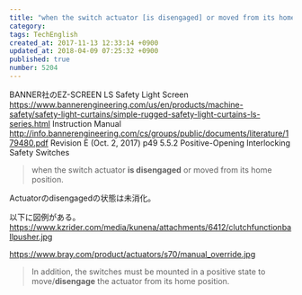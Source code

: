 ```yaml
---
title: "when the switch actuator [is disengaged] or moved from its home position."
category: 
tags: TechEnglish
created_at: 2017-11-13 12:33:14 +0900
updated_at: 2018-04-09 07:25:32 +0900
published: true
number: 5204
---
```


BANNER社のEZ-SCREEN LS Safety Light Screen
https://www.bannerengineering.com/us/en/products/machine-safety/safety-light-curtains/simple-rugged-safety-light-curtains-ls-series.html
Instruction Manual
http://info.bannerengineering.com/cs/groups/public/documents/literature/179480.pdf
Revision E (Oct. 2, 2017)
p49
5.5.2  Positive-Opening Interlocking Safety Switches

> when the switch actuator **is disengaged** or moved from its home position.

Actuatorのdisengagedの状態は未消化。

以下に図例がある。
https://www.kzrider.com/media/kunena/attachments/6412/clutchfunctionballpusher.jpg

https://www.bray.com/product/actuators/s70/manual_override.jpg

>  In addition, the switches must be mounted in a positive  state to move/**disengage** the actuator from its home position.




